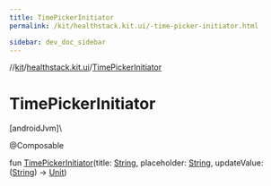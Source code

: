 ```yaml
---
title: TimePickerInitiator
permalink: /kit/healthstack.kit.ui/-time-picker-initiator.html

sidebar: dev_doc_sidebar
---
```

//[kit](../../index.html)/[healthstack.kit.ui](index.html)/[TimePickerInitiator](-time-picker-initiator.html)



# TimePickerInitiator



[androidJvm]\




@Composable



fun [TimePickerInitiator](-time-picker-initiator.html)(title: [String](https://kotlinlang.org/api/latest/jvm/stdlib/kotlin/-string/index.html), placeholder: [String](https://kotlinlang.org/api/latest/jvm/stdlib/kotlin/-string/index.html), updateValue: ([String](https://kotlinlang.org/api/latest/jvm/stdlib/kotlin/-string/index.html)) -&gt; [Unit](https://kotlinlang.org/api/latest/jvm/stdlib/kotlin/-unit/index.html))




